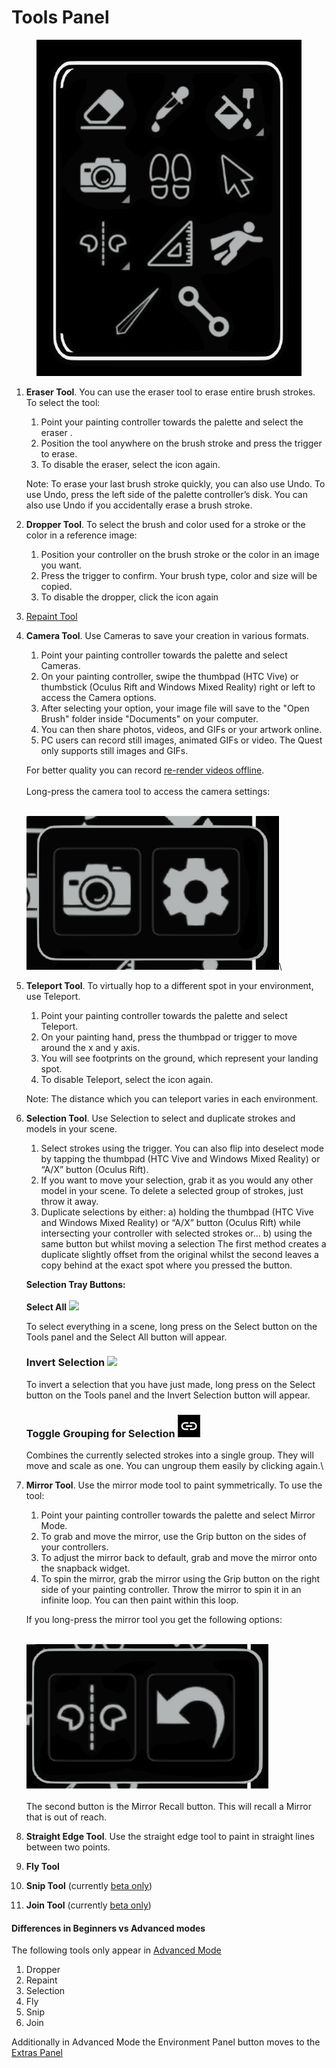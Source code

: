 # Tools Panel

<figure><img src="../../../.gitbook/assets/image (37).png" alt=""><figcaption></figcaption></figure>

1.  **Eraser Tool**. You can use the eraser tool to erase entire brush strokes. To select the tool:

    1. Point your painting controller towards the palette and select the eraser .
    2. Position the tool anywhere on the brush stroke and press the trigger to erase.
    3. To disable the eraser, select the icon again.

    Note: To erase your last brush stroke quickly, you can also use Undo. To use Undo, press the left side of the palette controller’s disk. You can also use Undo if you accidentally erase a brush stroke.
2. **Dropper Tool**. To select the brush and color used for a stroke or the color in a reference image:&#x20;
   1. Position your controller on the brush stroke or the color in an image you want.&#x20;
   2. Press the trigger to confirm. Your brush type, color and size will be copied.
   3. To disable the dropper, click the icon again
3. [Repaint Tool](../../repaint-tool.md)
4.  **Camera  Tool**. Use Cameras to save your creation in various formats.

    1. Point your painting controller towards the palette and select Cameras.
    2. On your painting controller, swipe the thumbpad (HTC Vive) or thumbstick (Oculus Rift and Windows Mixed Reality) right or left to access the Camera options.
    3. After selecting your option, your image file will save to the "Open Brush" folder inside "Documents" on your computer.
    4. You can then share photos, videos, and GIFs or your artwork online.
    5. PC users can record still images, animated GIFs or video. The Quest only supports still images and GIFs.

    For better quality you can record [re-render videos offline](../../exporting-videos.md).\
    \
    Long-press the camera tool to access the camera settings:

    \
    ![](<../../../.gitbook/assets/image (43).png>)\

5.  **Teleport Tool**. To virtually hop to a different spot in your environment, use Teleport.

    1. Point your painting controller towards the palette and select Teleport.
    2. On your painting hand, press the thumbpad or trigger to move around the x and y axis.
    3. You will see footprints on the ground, which represent your landing spot.
    4. To disable Teleport, select the icon again.

    Note: The distance which you can teleport varies in each environment.
6.  **Selection Tool**. Use Selection to select and duplicate strokes and models in your scene.

    1. Select strokes using the trigger. You can also flip into deselect mode by tapping the thumbpad (HTC Vive and Windows Mixed Reality) or “A/X” button (Oculus Rift).
    2. If you want to move your selection, grab it as you would any other model in your scene. To delete a selected group of strokes, just throw it away.
    3. Duplicate selections by either: a) holding the thumbpad (HTC Vive and Windows Mixed Reality) or “A/X” button (Oculus Rift) while intersecting your controller with selected strokes or... b) using the same button but whilst moving a selection The first method creates a duplicate slightly offset from the original whilst the second leaves a copy behind at the exact spot where you pressed the button.

    **Selection Tray Buttons:**\
    \
    **Select All** ![](../../../.gitbook/assets/15.png)

    To select everything in a scene, long press on the Select button on the Tools panel and the Select All button will appear.

    ### **Invert Selection** ![](../../../.gitbook/assets/16.png)

    To invert a selection that you have just made, long press on the Select button on the Tools panel and the Invert Selection button will appear.

    ### Toggle Grouping for Selection ![](<../../../.gitbook/assets/image (6) (1).png>)

    Combines the currently selected strokes into a single group. They will move and scale as one. You can ungroup them easily by clicking again.\

7.  **Mirror Tool**. Use the mirror mode tool to paint symmetrically. To use the tool:

    1. Point your painting controller towards the palette and select Mirror Mode.
    2. To grab and move the mirror, use the Grip button on the sides of your controllers.
    3. To adjust the mirror back to default, grab and move the mirror onto the snapback widget.
    4. To spin the mirror, grab the mirror using the Grip button on the right side of your painting controller. Throw the mirror to spin it in an infinite loop. You can then paint within this loop.

    If you long-press the mirror tool you get the following options:

    \
    ![](<../../../.gitbook/assets/image (44).png>)\
    \
    The second button is the Mirror Recall button. This will recall a Mirror that is out of reach.
8. **Straight Edge Tool**. Use the straight edge tool to paint in straight lines between two points.
9. **Fly Tool**
10. **Snip Tool** (currently [beta only](../../../alternate-and-experimental-builds/open-brush-beta-docs.md))
11. **Join Tool** (currently [beta only](../../../alternate-and-experimental-builds/open-brush-beta-docs.md))

#### Differences in Beginners vs Advanced modes

The following tools only appear in [Advanced Mode](../settings.md)

1. Dropper
2. Repaint
3. Selection
4. Fly
5. Snip
6. Join

Additionally in Advanced Mode the Environment Panel button moves to the [Extras Panel](../extras-panel/)



